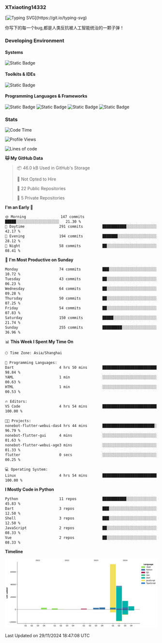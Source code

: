 ### XTxiaoting14332

[![Typing SVG](https://readme-typing-svg.herokuapp.com?font=JetBrians+Mono&pause=1000&random=false&width=435&lines=Hello+World!)](https://git.io/typing-svg)

你写下的每一个bug,都是人类反抗被人工智能统治的一颗子弹！

### Developing Environment

#### Systems

![Static Badge](https://img.shields.io/badge/Ubuntu-%20?style=flat-square&logo=ubuntu&logoColor=white&color=E34F26)

#### Toolkits & IDEs

![Static Badge](https://img.shields.io/badge/Visual%20Studio%20Code-%20?style=flat-square&logo=visualstudiocode&logoColor=white&color=blue)

#### Programming Languages & Frameworks

![Static Badge](https://img.shields.io/badge/Dart-%20?style=flat-square&logo=dart&logoColor=white&color=0175C2)
![Static Badge](https://img.shields.io/badge/Flutter-%20?style=flat-square&logo=flutter&logoColor=white&color=02569B)
![Static Badge](https://img.shields.io/badge/Python-%20?style=flat-square&logo=python&logoColor=white&color=E7A781)
![Static Badge](https://img.shields.io/badge/Bash%20Shell-%20?style=flat-square&logo=shell&logoColor=white&color=49D868)

### Stats

<!--START_SECTION:waka-->
![Code Time](http://img.shields.io/badge/Code%20Time-177%20hrs%2024%20mins-blue)

![Profile Views](http://img.shields.io/badge/Profile%20Views-0-blue)

![Lines of code](https://img.shields.io/badge/From%20Hello%20World%20I%27ve%20Written-138.7%20thousand%20lines%20of%20code-blue)

**🐱 My GitHub Data** 

> 📦 46.0 kB Used in GitHub's Storage 
 > 
> 🚫 Not Opted to Hire
 > 
> 📜 22 Public Repositories 
 > 
> 🔑 5 Private Repositories 
 > 
**I'm an Early 🐤** 

```text
🌞 Morning                147 commits         █████░░░░░░░░░░░░░░░░░░░░   21.30 % 
🌆 Daytime                291 commits         ███████████░░░░░░░░░░░░░░   42.17 % 
🌃 Evening                194 commits         ███████░░░░░░░░░░░░░░░░░░   28.12 % 
🌙 Night                  58 commits          ██░░░░░░░░░░░░░░░░░░░░░░░   08.41 % 
```
📅 **I'm Most Productive on Sunday** 

```text
Monday                   74 commits          ███░░░░░░░░░░░░░░░░░░░░░░   10.72 % 
Tuesday                  43 commits          ██░░░░░░░░░░░░░░░░░░░░░░░   06.23 % 
Wednesday                64 commits          ██░░░░░░░░░░░░░░░░░░░░░░░   09.28 % 
Thursday                 50 commits          ██░░░░░░░░░░░░░░░░░░░░░░░   07.25 % 
Friday                   54 commits          ██░░░░░░░░░░░░░░░░░░░░░░░   07.83 % 
Saturday                 150 commits         █████░░░░░░░░░░░░░░░░░░░░   21.74 % 
Sunday                   255 commits         █████████░░░░░░░░░░░░░░░░   36.96 % 
```


📊 **This Week I Spent My Time On** 

```text
🕑︎ Time Zone: Asia/Shanghai

💬 Programming Languages: 
Dart                     4 hrs 50 mins       █████████████████████████   98.84 % 
YAML                     1 min               ░░░░░░░░░░░░░░░░░░░░░░░░░   00.63 % 
HTML                     1 min               ░░░░░░░░░░░░░░░░░░░░░░░░░   00.53 % 

🔥 Editors: 
VS Code                  4 hrs 54 mins       █████████████████████████   100.00 % 

🐱‍💻 Projects: 
nonebot-flutter-webui-das4 hrs 44 mins       ████████████████████████░   96.79 % 
nonebot-flutter-gui      4 mins              ░░░░░░░░░░░░░░░░░░░░░░░░░   01.63 % 
nonebot-flutter-webui-age3 mins              ░░░░░░░░░░░░░░░░░░░░░░░░░   01.33 % 
flutter                  0 secs              ░░░░░░░░░░░░░░░░░░░░░░░░░   00.25 % 

💻 Operating System: 
Linux                    4 hrs 54 mins       █████████████████████████   100.00 % 
```

**I Mostly Code in Python** 

```text
Python                   11 repos            ███████████░░░░░░░░░░░░░░   45.83 % 
Dart                     3 repos             ███░░░░░░░░░░░░░░░░░░░░░░   12.50 % 
Shell                    3 repos             ███░░░░░░░░░░░░░░░░░░░░░░   12.50 % 
JavaScript               2 repos             ██░░░░░░░░░░░░░░░░░░░░░░░   08.33 % 
Vue                      2 repos             ██░░░░░░░░░░░░░░░░░░░░░░░   08.33 % 
```



**Timeline**

![Lines of Code chart](https://raw.githubusercontent.com/XTxiaoting14332/XTxiaoting14332/main/assets/bar_graph.png)


 Last Updated on 29/11/2024 18:47:08 UTC
<!--END_SECTION:waka-->